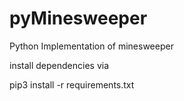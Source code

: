 # pyMinesweeper
Python Implementation of minesweeper

install dependencies via 

pip3 install -r requirements.txt
